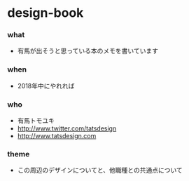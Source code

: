 # design-book

### what
- 有馬が出そうと思っている本のメモを書いています

### when
- 2018年中にやれれば

### who
- 有馬トモユキ
- http://www.twitter.com/tatsdesign
- http://www.tatsdesign.com

### theme
- この周辺のデザインについてと、他職種との共通点について

